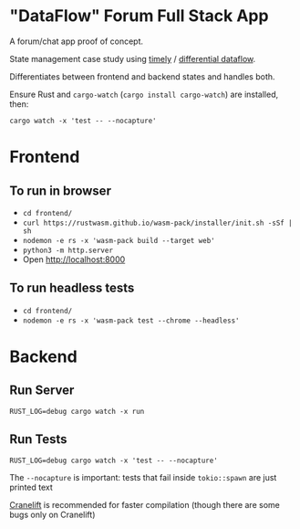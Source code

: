 # "DataFlow" Forum Full Stack App

A forum/chat app proof of concept.

State management case study using [timely](https://github.com/TimelyDataflow/timely-dataflow)
    \/ [differential dataflow](https://github.com/TimelyDataflow/differential-dataflow).

Differentiates between frontend and backend states and handles both.

Ensure Rust and `cargo-watch` (`cargo install cargo-watch`) are installed, then:

```
cargo watch -x 'test -- --nocapture' 
```

# Frontend

## To run in browser

* `cd frontend/`
* `curl https://rustwasm.github.io/wasm-pack/installer/init.sh -sSf | sh`
* `nodemon -e rs -x 'wasm-pack build --target web'`
* `python3 -m http.server`
* Open [http://localhost:8000](http://localhost:8000)

## To run headless tests

* `cd frontend/`
* `nodemon -e rs -x 'wasm-pack test --chrome --headless'`

# Backend

## Run Server

`RUST_LOG=debug cargo watch -x run`

## Run Tests

`RUST_LOG=debug cargo watch -x 'test -- --nocapture'`

The `--nocapture` is important: tests that fail inside `tokio::spawn` are just printed text

[Cranelift](https://github.com/bjorn3/rustc_codegen_cranelift#building-and-testing) is recommended for faster compilation
(though there are some bugs only on Cranelift)
